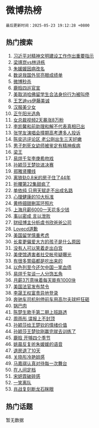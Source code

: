 # 微博热榜

`最后更新时间：2025-05-23 19:12:28 +0800`

## 热门搜索

1. [习近平对精神文明建设工作作出重要指示](https://m.weibo.cn/search?containerid=100103type%3D1%26t%3D10%26q%3D%23%E4%B9%A0%E8%BF%91%E5%B9%B3%E5%AF%B9%E7%B2%BE%E7%A5%9E%E6%96%87%E6%98%8E%E5%BB%BA%E8%AE%BE%E5%B7%A5%E4%BD%9C%E4%BD%9C%E5%87%BA%E9%87%8D%E8%A6%81%E6%8C%87%E7%A4%BA%23&stream_entry_id=51&isnewpage=1&extparam=seat%3D1%26stream_entry_id%3D51%26c_type%3D51%26filter_type%3Drealtimehot%26q%3D%2523%25E4%25B9%25A0%25E8%25BF%2591%25E5%25B9%25B3%25E5%25AF%25B9%25E7%25B2%25BE%25E7%25A5%259E%25E6%2596%2587%25E6%2598%258E%25E5%25BB%25BA%25E8%25AE%25BE%25E5%25B7%25A5%25E4%25BD%259C%25E4%25BD%259C%25E5%2587%25BA%25E9%2587%258D%25E8%25A6%2581%25E6%258C%2587%25E7%25A4%25BA%2523%26dgr%3D0%26cate%3D10103%26pos%3D0%26display_time%3D1747998747%26pre_seqid%3D17479987473060346812353)
1. [梁靖崑vs林诗栋](https://m.weibo.cn/search?containerid=100103type%3D1%26t%3D10%26q%3D%23%E6%A2%81%E9%9D%96%E5%B4%91vs%E6%9E%97%E8%AF%97%E6%A0%8B%23&stream_entry_id=31&isnewpage=1&extparam=seat%3D1%26stream_entry_id%3D31%26q%3D%2523%25E6%25A2%2581%25E9%259D%2596%25E5%25B4%2591vs%25E6%259E%2597%25E8%25AF%2597%25E6%25A0%258B%2523%26dgr%3D0%26pos%3D0%26c_type%3D31%26realpos%3D1%26filter_type%3Drealtimehot%26flag%3D1%26cate%3D5001%26band_rank%3D1%26lcate%3D5001%26display_time%3D1747998747%26pre_seqid%3D17479987473060346812353)
1. [朱媛媛因病改名](https://m.weibo.cn/search?containerid=100103type%3D1%26t%3D10%26q%3D%23%E6%9C%B1%E5%AA%9B%E5%AA%9B%E5%9B%A0%E7%97%85%E6%94%B9%E5%90%8D%23&stream_entry_id=31&isnewpage=1&extparam=seat%3D1%26stream_entry_id%3D31%26q%3D%2523%25E6%259C%25B1%25E5%25AA%259B%25E5%25AA%259B%25E5%259B%25A0%25E7%2597%2585%25E6%2594%25B9%25E5%2590%258D%2523%26dgr%3D0%26pos%3D1%26c_type%3D31%26realpos%3D2%26filter_type%3Drealtimehot%26flag%3D1%26cate%3D5001%26band_rank%3D2%26lcate%3D5001%26display_time%3D1747998747%26pre_seqid%3D17479987473060346812353)
1. [数说我国外贸亮眼成绩单](https://m.weibo.cn/search?containerid=100103type%3D1%26t%3D10%26q%3D%23%E6%95%B0%E8%AF%B4%E6%88%91%E5%9B%BD%E5%A4%96%E8%B4%B8%E4%BA%AE%E7%9C%BC%E6%88%90%E7%BB%A9%E5%8D%95%23&stream_entry_id=31&isnewpage=1&extparam=seat%3D1%26stream_entry_id%3D31%26q%3D%2523%25E6%2595%25B0%25E8%25AF%25B4%25E6%2588%2591%25E5%259B%25BD%25E5%25A4%2596%25E8%25B4%25B8%25E4%25BA%25AE%25E7%259C%25BC%25E6%2588%2590%25E7%25BB%25A9%25E5%258D%2595%2523%26dgr%3D0%26pos%3D2%26c_type%3D31%26realpos%3D3%26filter_type%3Drealtimehot%26flag%3D1%26cate%3D5001%26band_rank%3D3%26lcate%3D5001%26display_time%3D1747998747%26pre_seqid%3D17479987473060346812353)
1. [微博秒杀](https://m.weibo.cn/search?containerid=100103type%3D1%26t%3D10%26q%3D%23%E5%BE%AE%E5%8D%9A%E7%A7%92%E6%9D%80%23&stream_entry_id=31&isnewpage=1&extparam=seat%3D1%26stream_entry_id%3D31%26is_ad_pos%3D1%26q%3D%2523%25E5%25BE%25AE%25E5%258D%259A%25E7%25A7%2592%25E6%259D%2580%2523%26dgr%3D0%26pos%3D3%26c_type%3D31%26filter_type%3Drealtimehot%26cate%3D5001%26adid%3D287228%26band_rank%3D4%26lcate%3D5001%26display_time%3D1747998747%26pre_seqid%3D17479987473060346812353)
1. [鹿晗四巡官宣](https://m.weibo.cn/search?containerid=100103type%3D1%26t%3D10%26q%3D%23%E9%B9%BF%E6%99%97%E5%9B%9B%E5%B7%A1%E5%AE%98%E5%AE%A3%23&stream_entry_id=31&isnewpage=1&extparam=seat%3D1%26stream_entry_id%3D31%26q%3D%2523%25E9%25B9%25BF%25E6%2599%2597%25E5%259B%259B%25E5%25B7%25A1%25E5%25AE%2598%25E5%25AE%25A3%2523%26dgr%3D0%26pos%3D4%26c_type%3D31%26realpos%3D4%26filter_type%3Drealtimehot%26flag%3D1%26cate%3D5001%26band_rank%3D4%26lcate%3D5001%26display_time%3D1747998747%26pre_seqid%3D17479987473060346812353)
1. [美取消哈佛留学生合法身份行为被叫停](https://m.weibo.cn/search?containerid=100103type%3D1%26t%3D10%26q%3D%23%E7%BE%8E%E5%8F%96%E6%B6%88%E5%93%88%E4%BD%9B%E7%95%99%E5%AD%A6%E7%94%9F%E5%90%88%E6%B3%95%E8%BA%AB%E4%BB%BD%E8%A1%8C%E4%B8%BA%E8%A2%AB%E5%8F%AB%E5%81%9C%23&stream_entry_id=31&isnewpage=1&extparam=seat%3D1%26stream_entry_id%3D31%26q%3D%2523%25E7%25BE%258E%25E5%258F%2596%25E6%25B6%2588%25E5%2593%2588%25E4%25BD%259B%25E7%2595%2599%25E5%25AD%25A6%25E7%2594%259F%25E5%2590%2588%25E6%25B3%2595%25E8%25BA%25AB%25E4%25BB%25BD%25E8%25A1%258C%25E4%25B8%25BA%25E8%25A2%25AB%25E5%258F%25AB%25E5%2581%259C%2523%26dgr%3D0%26pos%3D5%26c_type%3D31%26realpos%3D5%26filter_type%3Drealtimehot%26flag%3D1%26cate%3D5001%26band_rank%3D5%26lcate%3D5001%26display_time%3D1747998747%26pre_seqid%3D17479987473060346812353)
1. [王艺迪vs伊藤美诚](https://m.weibo.cn/search?containerid=100103type%3D1%26t%3D10%26q%3D%E7%8E%8B%E8%89%BA%E8%BF%AAvs%E4%BC%8A%E8%97%A4%E7%BE%8E%E8%AF%9A&stream_entry_id=31&isnewpage=1&extparam=seat%3D1%26stream_entry_id%3D31%26q%3D%25E7%258E%258B%25E8%2589%25BA%25E8%25BF%25AAvs%25E4%25BC%258A%25E8%2597%25A4%25E7%25BE%258E%25E8%25AF%259A%26dgr%3D0%26pos%3D6%26c_type%3D31%26realpos%3D6%26filter_type%3Drealtimehot%26flag%3D1%26cate%3D5001%26band_rank%3D6%26lcate%3D5001%26display_time%3D1747998747%26pre_seqid%3D17479987473060346812353)
1. [汉服美少女](https://m.weibo.cn/search?containerid=100103type%3D1%26t%3D10%26q%3D%23%E6%B1%89%E6%9C%8D%E7%BE%8E%E5%B0%91%E5%A5%B3%23&stream_entry_id=31&isnewpage=1&extparam=seat%3D1%26stream_entry_id%3D31%26is_ad_pos%3D1%26q%3D%2523%25E6%25B1%2589%25E6%259C%258D%25E7%25BE%258E%25E5%25B0%2591%25E5%25A5%25B3%2523%26dgr%3D0%26pos%3D7%26c_type%3D31%26filter_type%3Drealtimehot%26cate%3D5001%26adid%3D287250%26band_rank%3D7%26lcate%3D5001%26display_time%3D1747998747%26pre_seqid%3D17479987473060346812353)
1. [正午阳光选角](https://m.weibo.cn/search?containerid=100103type%3D1%26t%3D10%26q%3D%E6%AD%A3%E5%8D%88%E9%98%B3%E5%85%89%E9%80%89%E8%A7%92&stream_entry_id=31&isnewpage=1&extparam=seat%3D1%26stream_entry_id%3D31%26q%3D%25E6%25AD%25A3%25E5%258D%2588%25E9%2598%25B3%25E5%2585%2589%25E9%2580%2589%25E8%25A7%2592%26dgr%3D0%26pos%3D8%26c_type%3D31%26realpos%3D7%26filter_type%3Drealtimehot%26flag%3D2%26cate%3D5001%26band_rank%3D7%26lcate%3D5001%26display_time%3D1747998747%26pre_seqid%3D17479987473060346812353)
1. [女总裁视频2天暴涨8万粉](https://m.weibo.cn/search?containerid=100103type%3D1%26t%3D10%26q%3D%23%E5%A5%B3%E6%80%BB%E8%A3%81%E8%A7%86%E9%A2%912%E5%A4%A9%E6%9A%B4%E6%B6%A88%E4%B8%87%E7%B2%89%23&stream_entry_id=31&isnewpage=1&extparam=seat%3D1%26stream_entry_id%3D31%26q%3D%2523%25E5%25A5%25B3%25E6%2580%25BB%25E8%25A3%2581%25E8%25A7%2586%25E9%25A2%25912%25E5%25A4%25A9%25E6%259A%25B4%25E6%25B6%25A88%25E4%25B8%2587%25E7%25B2%2589%2523%26dgr%3D0%26pos%3D9%26c_type%3D31%26realpos%3D8%26filter_type%3Drealtimehot%26flag%3D1%26cate%3D5001%26band_rank%3D8%26lcate%3D5001%26display_time%3D1747998747%26pre_seqid%3D17479987473060346812353)
1. [李凯馨和前助理和解不代表真相已出](https://m.weibo.cn/search?containerid=100103type%3D1%26t%3D10%26q%3D%23%E6%9D%8E%E5%87%AF%E9%A6%A8%E5%92%8C%E5%89%8D%E5%8A%A9%E7%90%86%E5%92%8C%E8%A7%A3%E4%B8%8D%E4%BB%A3%E8%A1%A8%E7%9C%9F%E7%9B%B8%E5%B7%B2%E5%87%BA%23&stream_entry_id=31&isnewpage=1&extparam=seat%3D1%26stream_entry_id%3D31%26q%3D%2523%25E6%259D%258E%25E5%2587%25AF%25E9%25A6%25A8%25E5%2592%258C%25E5%2589%258D%25E5%258A%25A9%25E7%2590%2586%25E5%2592%258C%25E8%25A7%25A3%25E4%25B8%258D%25E4%25BB%25A3%25E8%25A1%25A8%25E7%259C%259F%25E7%259B%25B8%25E5%25B7%25B2%25E5%2587%25BA%2523%26dgr%3D0%26pos%3D10%26c_type%3D31%26realpos%3D9%26filter_type%3Drealtimehot%26flag%3D1%26cate%3D5001%26band_rank%3D9%26lcate%3D5001%26display_time%3D1747998747%26pre_seqid%3D17479987473060346812353)
1. [张学友演唱会撞期高考遭多人投诉](https://m.weibo.cn/search?containerid=100103type%3D1%26t%3D10%26q%3D%23%E5%BC%A0%E5%AD%A6%E5%8F%8B%E6%BC%94%E5%94%B1%E4%BC%9A%E6%92%9E%E6%9C%9F%E9%AB%98%E8%80%83%E9%81%AD%E5%A4%9A%E4%BA%BA%E6%8A%95%E8%AF%89%23&stream_entry_id=31&isnewpage=1&extparam=seat%3D1%26stream_entry_id%3D31%26q%3D%2523%25E5%25BC%25A0%25E5%25AD%25A6%25E5%258F%258B%25E6%25BC%2594%25E5%2594%25B1%25E4%25BC%259A%25E6%2592%259E%25E6%259C%259F%25E9%25AB%2598%25E8%2580%2583%25E9%2581%25AD%25E5%25A4%259A%25E4%25BA%25BA%25E6%258A%2595%25E8%25AF%2589%2523%26dgr%3D0%26pos%3D11%26c_type%3D31%26realpos%3D10%26filter_type%3Drealtimehot%26flag%3D0%26cate%3D5001%26band_rank%3D10%26lcate%3D5001%26display_time%3D1747998747%26pre_seqid%3D17479987473060346812353)
1. [陈奕迅评论区 老公刚出生三天好嫩](https://m.weibo.cn/search?containerid=100103type%3D1%26t%3D10%26q%3D%E9%99%88%E5%A5%95%E8%BF%85%E8%AF%84%E8%AE%BA%E5%8C%BA+%E8%80%81%E5%85%AC%E5%88%9A%E5%87%BA%E7%94%9F%E4%B8%89%E5%A4%A9%E5%A5%BD%E5%AB%A9&stream_entry_id=31&isnewpage=1&extparam=seat%3D1%26stream_entry_id%3D31%26q%3D%25E9%2599%2588%25E5%25A5%2595%25E8%25BF%2585%25E8%25AF%2584%25E8%25AE%25BA%25E5%258C%25BA%2520%25E8%2580%2581%25E5%2585%25AC%25E5%2588%259A%25E5%2587%25BA%25E7%2594%259F%25E4%25B8%2589%25E5%25A4%25A9%25E5%25A5%25BD%25E5%25AB%25A9%26dgr%3D0%26pos%3D12%26c_type%3D31%26realpos%3D11%26filter_type%3Drealtimehot%26flag%3D1%26cate%3D5001%26band_rank%3D11%26lcate%3D5001%26display_time%3D1747998747%26pre_seqid%3D17479987473060346812353)
1. [男子刺死女幼师被鉴定有精神疾病](https://m.weibo.cn/search?containerid=100103type%3D1%26t%3D10%26q%3D%23%E7%94%B7%E5%AD%90%E5%88%BA%E6%AD%BB%E5%A5%B3%E5%B9%BC%E5%B8%88%E8%A2%AB%E9%89%B4%E5%AE%9A%E6%9C%89%E7%B2%BE%E7%A5%9E%E7%96%BE%E7%97%85%23&stream_entry_id=31&isnewpage=1&extparam=seat%3D1%26stream_entry_id%3D31%26q%3D%2523%25E7%2594%25B7%25E5%25AD%2590%25E5%2588%25BA%25E6%25AD%25BB%25E5%25A5%25B3%25E5%25B9%25BC%25E5%25B8%2588%25E8%25A2%25AB%25E9%2589%25B4%25E5%25AE%259A%25E6%259C%2589%25E7%25B2%25BE%25E7%25A5%259E%25E7%2596%25BE%25E7%2597%2585%2523%26dgr%3D0%26pos%3D13%26c_type%3D31%26realpos%3D12%26filter_type%3Drealtimehot%26flag%3D0%26cate%3D5001%26band_rank%3D12%26lcate%3D5001%26display_time%3D1747998747%26pre_seqid%3D17479987473060346812353)
1. [梁王](https://m.weibo.cn/search?containerid=100103type%3D1%26t%3D10%26q%3D%E6%A2%81%E7%8E%8B&stream_entry_id=31&isnewpage=1&extparam=seat%3D1%26stream_entry_id%3D31%26q%3D%25E6%25A2%2581%25E7%258E%258B%26dgr%3D0%26pos%3D14%26c_type%3D31%26realpos%3D13%26filter_type%3Drealtimehot%26flag%3D1%26cate%3D5001%26band_rank%3D13%26lcate%3D5001%26display_time%3D1747998747%26pre_seqid%3D17479987473060346812353)
1. [易烊千玺李庚希吻戏](https://m.weibo.cn/search?containerid=100103type%3D1%26t%3D10%26q%3D%23%E6%98%93%E7%83%8A%E5%8D%83%E7%8E%BA%E6%9D%8E%E5%BA%9A%E5%B8%8C%E5%90%BB%E6%88%8F%23&stream_entry_id=31&isnewpage=1&extparam=seat%3D1%26stream_entry_id%3D31%26q%3D%2523%25E6%2598%2593%25E7%2583%258A%25E5%258D%2583%25E7%258E%25BA%25E6%259D%258E%25E5%25BA%259A%25E5%25B8%258C%25E5%2590%25BB%25E6%2588%258F%2523%26dgr%3D0%26pos%3D15%26c_type%3D31%26realpos%3D14%26filter_type%3Drealtimehot%26flag%3D0%26cate%3D5001%26band_rank%3D14%26lcate%3D5001%26display_time%3D1747998747%26pre_seqid%3D17479987473060346812353)
1. [孙颖莎王楚钦进决赛](https://m.weibo.cn/search?containerid=100103type%3D1%26t%3D10%26q%3D%23%E5%AD%99%E9%A2%96%E8%8E%8E%E7%8E%8B%E6%A5%9A%E9%92%A6%E8%BF%9B%E5%86%B3%E8%B5%9B%23&stream_entry_id=31&isnewpage=1&extparam=seat%3D1%26stream_entry_id%3D31%26q%3D%2523%25E5%25AD%2599%25E9%25A2%2596%25E8%258E%258E%25E7%258E%258B%25E6%25A5%259A%25E9%2592%25A6%25E8%25BF%259B%25E5%2586%25B3%25E8%25B5%259B%2523%26dgr%3D0%26pos%3D16%26c_type%3D31%26realpos%3D15%26filter_type%3Drealtimehot%26flag%3D0%26cate%3D5001%26band_rank%3D15%26lcate%3D5001%26display_time%3D1747998747%26pre_seqid%3D17479987473060346812353)
1. [郑雅贤腰线](https://m.weibo.cn/search?containerid=100103type%3D1%26t%3D10%26q%3D%23%E9%83%91%E9%9B%85%E8%B4%A4%E8%85%B0%E7%BA%BF%23&stream_entry_id=31&isnewpage=1&extparam=seat%3D1%26stream_entry_id%3D31%26q%3D%2523%25E9%2583%2591%25E9%259B%2585%25E8%25B4%25A4%25E8%2585%25B0%25E7%25BA%25BF%2523%26dgr%3D0%26pos%3D17%26c_type%3D31%26realpos%3D16%26filter_type%3Drealtimehot%26flag%3D1%26cate%3D5001%26band_rank%3D16%26lcate%3D5001%26display_time%3D1747998747%26pre_seqid%3D17479987473060346812353)
1. [离铁轨0.8米的房子住了44年](https://m.weibo.cn/search?containerid=100103type%3D1%26t%3D10%26q%3D%23%E7%A6%BB%E9%93%81%E8%BD%A80.8%E7%B1%B3%E7%9A%84%E6%88%BF%E5%AD%90%E4%BD%8F%E4%BA%8644%E5%B9%B4%23&stream_entry_id=31&isnewpage=1&extparam=seat%3D1%26stream_entry_id%3D31%26q%3D%2523%25E7%25A6%25BB%25E9%2593%2581%25E8%25BD%25A80.8%25E7%25B1%25B3%25E7%259A%2584%25E6%2588%25BF%25E5%25AD%2590%25E4%25BD%258F%25E4%25BA%258644%25E5%25B9%25B4%2523%26dgr%3D0%26pos%3D18%26c_type%3D31%26realpos%3D17%26filter_type%3Drealtimehot%26flag%3D0%26cate%3D5001%26band_rank%3D17%26lcate%3D5001%26display_time%3D1747998747%26pre_seqid%3D17479987473060346812353)
1. [折腰第22集甜疯了](https://m.weibo.cn/search?containerid=100103type%3D1%26t%3D10%26q%3D%E6%8A%98%E8%85%B0%E7%AC%AC22%E9%9B%86%E7%94%9C%E7%96%AF%E4%BA%86&stream_entry_id=31&isnewpage=1&extparam=seat%3D1%26stream_entry_id%3D31%26q%3D%25E6%258A%2598%25E8%2585%25B0%25E7%25AC%25AC22%25E9%259B%2586%25E7%2594%259C%25E7%2596%25AF%25E4%25BA%2586%26dgr%3D0%26pos%3D19%26c_type%3D31%26realpos%3D18%26filter_type%3Drealtimehot%26flag%3D1%26cate%3D5001%26band_rank%3D18%26lcate%3D5001%26display_time%3D1747998747%26pre_seqid%3D17479987473060346812353)
1. [单依纯 只用天赋走不出成名路](https://m.weibo.cn/search?containerid=100103type%3D1%26t%3D10%26q%3D%E5%8D%95%E4%BE%9D%E7%BA%AF+%E5%8F%AA%E7%94%A8%E5%A4%A9%E8%B5%8B%E8%B5%B0%E4%B8%8D%E5%87%BA%E6%88%90%E5%90%8D%E8%B7%AF&stream_entry_id=31&isnewpage=1&extparam=seat%3D1%26stream_entry_id%3D31%26q%3D%25E5%258D%2595%25E4%25BE%259D%25E7%25BA%25AF%2520%25E5%258F%25AA%25E7%2594%25A8%25E5%25A4%25A9%25E8%25B5%258B%25E8%25B5%25B0%25E4%25B8%258D%25E5%2587%25BA%25E6%2588%2590%25E5%2590%258D%25E8%25B7%25AF%26dgr%3D0%26pos%3D20%26c_type%3D31%26realpos%3D19%26filter_type%3Drealtimehot%26flag%3D0%26cate%3D5001%26band_rank%3D19%26lcate%3D5001%26display_time%3D1747998747%26pre_seqid%3D17479987473060346812353)
1. [心理健康的10大标准](https://m.weibo.cn/search?containerid=100103type%3D1%26t%3D10%26q%3D%E5%BF%83%E7%90%86%E5%81%A5%E5%BA%B7%E7%9A%8410%E5%A4%A7%E6%A0%87%E5%87%86&stream_entry_id=31&isnewpage=1&extparam=seat%3D1%26stream_entry_id%3D31%26q%3D%25E5%25BF%2583%25E7%2590%2586%25E5%2581%25A5%25E5%25BA%25B7%25E7%259A%258410%25E5%25A4%25A7%25E6%25A0%2587%25E5%2587%2586%26dgr%3D0%26filter_type%3Drealtimehot%26realpos%3D20%26c_type%3D31%26is_ai_ask%3D1%26cate%3D5001%26flag%3D0%26pos%3D21%26band_rank%3D20%26lcate%3D5001%26display_time%3D1747998747%26pre_seqid%3D17479987473060346812353)
1. [黄杨钿甜删耳环照片](https://m.weibo.cn/search?containerid=100103type%3D1%26t%3D10%26q%3D%23%E9%BB%84%E6%9D%A8%E9%92%BF%E7%94%9C%E5%88%A0%E8%80%B3%E7%8E%AF%E7%85%A7%E7%89%87%23&stream_entry_id=31&isnewpage=1&extparam=seat%3D1%26stream_entry_id%3D31%26q%3D%2523%25E9%25BB%2584%25E6%259D%25A8%25E9%2592%25BF%25E7%2594%259C%25E5%2588%25A0%25E8%2580%25B3%25E7%258E%25AF%25E7%2585%25A7%25E7%2589%2587%2523%26dgr%3D0%26pos%3D22%26c_type%3D31%26realpos%3D21%26filter_type%3Drealtimehot%26flag%3D2%26cate%3D5001%26band_rank%3D21%26lcate%3D5001%26display_time%3D1747998747%26pre_seqid%3D17479987473060346812353)
1. [上海月薪6000一天花多少钱](https://m.weibo.cn/search?containerid=100103type%3D1%26t%3D10%26q%3D%E4%B8%8A%E6%B5%B7%E6%9C%88%E8%96%AA6000%E4%B8%80%E5%A4%A9%E8%8A%B1%E5%A4%9A%E5%B0%91%E9%92%B1&stream_entry_id=31&isnewpage=1&extparam=seat%3D1%26stream_entry_id%3D31%26q%3D%25E4%25B8%258A%25E6%25B5%25B7%25E6%259C%2588%25E8%2596%25AA6000%25E4%25B8%2580%25E5%25A4%25A9%25E8%258A%25B1%25E5%25A4%259A%25E5%25B0%2591%25E9%2592%25B1%26dgr%3D0%26pos%3D23%26c_type%3D31%26realpos%3D22%26filter_type%3Drealtimehot%26flag%3D0%26cate%3D5001%26band_rank%3D22%26lcate%3D5001%26display_time%3D1747998747%26pre_seqid%3D17479987473060346812353)
1. [事以密成 言以泄败](https://m.weibo.cn/search?containerid=100103type%3D1%26t%3D10%26q%3D%E4%BA%8B%E4%BB%A5%E5%AF%86%E6%88%90+%E8%A8%80%E4%BB%A5%E6%B3%84%E8%B4%A5&stream_entry_id=31&isnewpage=1&extparam=seat%3D1%26stream_entry_id%3D31%26q%3D%25E4%25BA%258B%25E4%25BB%25A5%25E5%25AF%2586%25E6%2588%2590%2520%25E8%25A8%2580%25E4%25BB%25A5%25E6%25B3%2584%25E8%25B4%25A5%26dgr%3D0%26pos%3D24%26c_type%3D31%26realpos%3D23%26filter_type%3Drealtimehot%26flag%3D0%26cate%3D5001%26band_rank%3D23%26lcate%3D5001%26display_time%3D1747998747%26pre_seqid%3D17479987473060346812353)
1. [财经博主分析虞书欣爸爸公司](https://m.weibo.cn/search?containerid=100103type%3D1%26t%3D10%26q%3D%23%E8%B4%A2%E7%BB%8F%E5%8D%9A%E4%B8%BB%E5%88%86%E6%9E%90%E8%99%9E%E4%B9%A6%E6%AC%A3%E7%88%B8%E7%88%B8%E5%85%AC%E5%8F%B8%23&stream_entry_id=31&isnewpage=1&extparam=seat%3D1%26stream_entry_id%3D31%26q%3D%2523%25E8%25B4%25A2%25E7%25BB%258F%25E5%258D%259A%25E4%25B8%25BB%25E5%2588%2586%25E6%259E%2590%25E8%2599%259E%25E4%25B9%25A6%25E6%25AC%25A3%25E7%2588%25B8%25E7%2588%25B8%25E5%2585%25AC%25E5%258F%25B8%2523%26dgr%3D0%26pos%3D25%26c_type%3D31%26realpos%3D24%26filter_type%3Drealtimehot%26flag%3D1%26cate%3D5001%26band_rank%3D24%26lcate%3D5001%26display_time%3D1747998747%26pre_seqid%3D17479987473060346812353)
1. [Lovecd道歉](https://m.weibo.cn/search?containerid=100103type%3D1%26t%3D10%26q%3D%23Lovecd%E9%81%93%E6%AD%89%23&stream_entry_id=31&isnewpage=1&extparam=seat%3D1%26stream_entry_id%3D31%26q%3D%2523Lovecd%25E9%2581%2593%25E6%25AD%2589%2523%26dgr%3D0%26pos%3D26%26c_type%3D31%26realpos%3D25%26filter_type%3Drealtimehot%26flag%3D0%26cate%3D5001%26band_rank%3D25%26lcate%3D5001%26display_time%3D1747998747%26pre_seqid%3D17479987473060346812353)
1. [美国留学慎重考虑](https://m.weibo.cn/search?containerid=100103type%3D1%26t%3D10%26q%3D%E7%BE%8E%E5%9B%BD%E7%95%99%E5%AD%A6%E6%85%8E%E9%87%8D%E8%80%83%E8%99%91&stream_entry_id=31&isnewpage=1&extparam=seat%3D1%26stream_entry_id%3D31%26q%3D%25E7%25BE%258E%25E5%259B%25BD%25E7%2595%2599%25E5%25AD%25A6%25E6%2585%258E%25E9%2587%258D%25E8%2580%2583%25E8%2599%2591%26dgr%3D0%26pos%3D27%26c_type%3D31%26realpos%3D26%26filter_type%3Drealtimehot%26flag%3D1%26cate%3D5001%26band_rank%3D26%26lcate%3D5001%26display_time%3D1747998747%26pre_seqid%3D17479987473060346812353)
1. [长辈更偏爱大方的孩子是什么原因](https://m.weibo.cn/search?containerid=100103type%3D1%26t%3D10%26q%3D%E9%95%BF%E8%BE%88%E6%9B%B4%E5%81%8F%E7%88%B1%E5%A4%A7%E6%96%B9%E7%9A%84%E5%AD%A9%E5%AD%90%E6%98%AF%E4%BB%80%E4%B9%88%E5%8E%9F%E5%9B%A0&stream_entry_id=31&isnewpage=1&extparam=seat%3D1%26stream_entry_id%3D31%26q%3D%25E9%2595%25BF%25E8%25BE%2588%25E6%259B%25B4%25E5%2581%258F%25E7%2588%25B1%25E5%25A4%25A7%25E6%2596%25B9%25E7%259A%2584%25E5%25AD%25A9%25E5%25AD%2590%25E6%2598%25AF%25E4%25BB%2580%25E4%25B9%2588%25E5%258E%259F%25E5%259B%25A0%26dgr%3D0%26filter_type%3Drealtimehot%26realpos%3D27%26c_type%3D31%26is_ai_ask%3D1%26cate%3D5001%26flag%3D1%26pos%3D28%26band_rank%3D27%26lcate%3D5001%26display_time%3D1747998747%26pre_seqid%3D17479987473060346812353)
1. [没有人可以笑着走出白宫](https://m.weibo.cn/search?containerid=100103type%3D1%26t%3D10%26q%3D%E6%B2%A1%E6%9C%89%E4%BA%BA%E5%8F%AF%E4%BB%A5%E7%AC%91%E7%9D%80%E8%B5%B0%E5%87%BA%E7%99%BD%E5%AE%AB&stream_entry_id=31&isnewpage=1&extparam=seat%3D1%26stream_entry_id%3D31%26q%3D%25E6%25B2%25A1%25E6%259C%2589%25E4%25BA%25BA%25E5%258F%25AF%25E4%25BB%25A5%25E7%25AC%2591%25E7%259D%2580%25E8%25B5%25B0%25E5%2587%25BA%25E7%2599%25BD%25E5%25AE%25AB%26dgr%3D0%26pos%3D29%26c_type%3D31%26realpos%3D28%26filter_type%3Drealtimehot%26flag%3D1%26cate%3D5001%26band_rank%3D28%26lcate%3D5001%26display_time%3D1747998747%26pre_seqid%3D17479987473060346812353)
1. [美使馆遇害者社交帐号疑曝光](https://m.weibo.cn/search?containerid=100103type%3D1%26t%3D10%26q%3D%E7%BE%8E%E4%BD%BF%E9%A6%86%E9%81%87%E5%AE%B3%E8%80%85%E7%A4%BE%E4%BA%A4%E5%B8%90%E5%8F%B7%E7%96%91%E6%9B%9D%E5%85%89&stream_entry_id=31&isnewpage=1&extparam=seat%3D1%26stream_entry_id%3D31%26q%3D%25E7%25BE%258E%25E4%25BD%25BF%25E9%25A6%2586%25E9%2581%2587%25E5%25AE%25B3%25E8%2580%2585%25E7%25A4%25BE%25E4%25BA%25A4%25E5%25B8%2590%25E5%258F%25B7%25E7%2596%2591%25E6%259B%259D%25E5%2585%2589%26dgr%3D0%26pos%3D30%26c_type%3D31%26realpos%3D29%26filter_type%3Drealtimehot%26flag%3D1%26cate%3D5001%26band_rank%3D29%26lcate%3D5001%26display_time%3D1747998747%26pre_seqid%3D17479987473060346812353)
1. [有很多胃癌都是吃出来的](https://m.weibo.cn/search?containerid=100103type%3D1%26t%3D10%26q%3D%23%E6%9C%89%E5%BE%88%E5%A4%9A%E8%83%83%E7%99%8C%E9%83%BD%E6%98%AF%E5%90%83%E5%87%BA%E6%9D%A5%E7%9A%84%23&stream_entry_id=31&isnewpage=1&extparam=seat%3D1%26stream_entry_id%3D31%26q%3D%2523%25E6%259C%2589%25E5%25BE%2588%25E5%25A4%259A%25E8%2583%2583%25E7%2599%258C%25E9%2583%25BD%25E6%2598%25AF%25E5%2590%2583%25E5%2587%25BA%25E6%259D%25A5%25E7%259A%2584%2523%26dgr%3D0%26pos%3D31%26c_type%3D31%26realpos%3D30%26filter_type%3Drealtimehot%26flag%3D1%26cate%3D5001%26band_rank%3D30%26lcate%3D5001%26display_time%3D1747998747%26pre_seqid%3D17479987473060346812353)
1. [以色列至今还欠中国一笔血债](https://m.weibo.cn/search?containerid=100103type%3D1%26t%3D10%26q%3D%E4%BB%A5%E8%89%B2%E5%88%97%E8%87%B3%E4%BB%8A%E8%BF%98%E6%AC%A0%E4%B8%AD%E5%9B%BD%E4%B8%80%E7%AC%94%E8%A1%80%E5%80%BA&stream_entry_id=31&isnewpage=1&extparam=seat%3D1%26stream_entry_id%3D31%26q%3D%25E4%25BB%25A5%25E8%2589%25B2%25E5%2588%2597%25E8%2587%25B3%25E4%25BB%258A%25E8%25BF%2598%25E6%25AC%25A0%25E4%25B8%25AD%25E5%259B%25BD%25E4%25B8%2580%25E7%25AC%2594%25E8%25A1%2580%25E5%2580%25BA%26dgr%3D0%26pos%3D32%26c_type%3D31%26realpos%3D31%26filter_type%3Drealtimehot%26flag%3D1%26cate%3D5001%26band_rank%3D31%26lcate%3D5001%26display_time%3D1747998747%26pre_seqid%3D17479987473060346812353)
1. [易烊千玺谈一人分饰五角](https://m.weibo.cn/search?containerid=100103type%3D1%26t%3D10%26q%3D%23%E6%98%93%E7%83%8A%E5%8D%83%E7%8E%BA%E8%B0%88%E4%B8%80%E4%BA%BA%E5%88%86%E9%A5%B0%E4%BA%94%E8%A7%92%23&stream_entry_id=31&isnewpage=1&extparam=seat%3D1%26stream_entry_id%3D31%26q%3D%2523%25E6%2598%2593%25E7%2583%258A%25E5%258D%2583%25E7%258E%25BA%25E8%25B0%2588%25E4%25B8%2580%25E4%25BA%25BA%25E5%2588%2586%25E9%25A5%25B0%25E4%25BA%2594%25E8%25A7%2592%2523%26dgr%3D0%26pos%3D33%26c_type%3D31%26realpos%3D32%26filter_type%3Drealtimehot%26flag%3D1%26cate%3D5001%26band_rank%3D32%26lcate%3D5001%26display_time%3D1747998747%26pre_seqid%3D17479987473060346812353)
1. [月薪3万意味着每天能有1000块](https://m.weibo.cn/search?containerid=100103type%3D1%26t%3D10%26q%3D%E6%9C%88%E8%96%AA3%E4%B8%87%E6%84%8F%E5%91%B3%E7%9D%80%E6%AF%8F%E5%A4%A9%E8%83%BD%E6%9C%891000%E5%9D%97&stream_entry_id=31&isnewpage=1&extparam=seat%3D1%26stream_entry_id%3D31%26q%3D%25E6%259C%2588%25E8%2596%25AA3%25E4%25B8%2587%25E6%2584%258F%25E5%2591%25B3%25E7%259D%2580%25E6%25AF%258F%25E5%25A4%25A9%25E8%2583%25BD%25E6%259C%25891000%25E5%259D%2597%26dgr%3D0%26pos%3D34%26c_type%3D31%26realpos%3D33%26filter_type%3Drealtimehot%26flag%3D1%26cate%3D5001%26band_rank%3D33%26lcate%3D5001%26display_time%3D1747998747%26pre_seqid%3D17479987473060346812353)
1. [美国法官发布禁令](https://m.weibo.cn/search?containerid=100103type%3D1%26t%3D10%26q%3D%23%E7%BE%8E%E5%9B%BD%E6%B3%95%E5%AE%98%E5%8F%91%E5%B8%83%E7%A6%81%E4%BB%A4%23&stream_entry_id=31&isnewpage=1&extparam=seat%3D1%26stream_entry_id%3D31%26q%3D%2523%25E7%25BE%258E%25E5%259B%25BD%25E6%25B3%2595%25E5%25AE%2598%25E5%258F%2591%25E5%25B8%2583%25E7%25A6%2581%25E4%25BB%25A4%2523%26dgr%3D0%26pos%3D35%26c_type%3D31%26realpos%3D34%26filter_type%3Drealtimehot%26flag%3D1%26cate%3D5001%26band_rank%3D34%26lcate%3D5001%26display_time%3D1747998747%26pre_seqid%3D17479987473060346812353)
1. [李晟王权富贵异地登录](https://m.weibo.cn/search?containerid=100103type%3D1%26t%3D10%26q%3D%E6%9D%8E%E6%99%9F%E7%8E%8B%E6%9D%83%E5%AF%8C%E8%B4%B5%E5%BC%82%E5%9C%B0%E7%99%BB%E5%BD%95&stream_entry_id=31&isnewpage=1&extparam=seat%3D1%26stream_entry_id%3D31%26q%3D%25E6%259D%258E%25E6%2599%259F%25E7%258E%258B%25E6%259D%2583%25E5%25AF%258C%25E8%25B4%25B5%25E5%25BC%2582%25E5%259C%25B0%25E7%2599%25BB%25E5%25BD%2595%26dgr%3D0%26pos%3D36%26c_type%3D31%26realpos%3D35%26filter_type%3Drealtimehot%26flag%3D1%26cate%3D5001%26band_rank%3D35%26lcate%3D5001%26display_time%3D1747998747%26pre_seqid%3D17479987473060346812353)
1. [奔驰车司机别停前车用高尔夫球杆狂砸](https://m.weibo.cn/search?containerid=100103type%3D1%26t%3D10%26q%3D%23%E5%A5%94%E9%A9%B0%E8%BD%A6%E5%8F%B8%E6%9C%BA%E5%88%AB%E5%81%9C%E5%89%8D%E8%BD%A6%E7%94%A8%E9%AB%98%E5%B0%94%E5%A4%AB%E7%90%83%E6%9D%86%E7%8B%82%E7%A0%B8%23&stream_entry_id=31&isnewpage=1&extparam=seat%3D1%26stream_entry_id%3D31%26q%3D%2523%25E5%25A5%2594%25E9%25A9%25B0%25E8%25BD%25A6%25E5%258F%25B8%25E6%259C%25BA%25E5%2588%25AB%25E5%2581%259C%25E5%2589%258D%25E8%25BD%25A6%25E7%2594%25A8%25E9%25AB%2598%25E5%25B0%2594%25E5%25A4%25AB%25E7%2590%2583%25E6%259D%2586%25E7%258B%2582%25E7%25A0%25B8%2523%26dgr%3D0%26pos%3D37%26c_type%3D31%26realpos%3D36%26filter_type%3Drealtimehot%26flag%3D1%26cate%3D5001%26band_rank%3D36%26lcate%3D5001%26display_time%3D1747998747%26pre_seqid%3D17479987473060346812353)
1. [锅巴肉](https://m.weibo.cn/search?containerid=100103type%3D1%26t%3D10%26q%3D%E9%94%85%E5%B7%B4%E8%82%89&stream_entry_id=31&isnewpage=1&extparam=seat%3D1%26stream_entry_id%3D31%26q%3D%25E9%2594%2585%25E5%25B7%25B4%25E8%2582%2589%26dgr%3D0%26pos%3D38%26c_type%3D31%26realpos%3D37%26filter_type%3Drealtimehot%26flag%3D1%26cate%3D5001%26band_rank%3D37%26lcate%3D5001%26display_time%3D1747998747%26pre_seqid%3D17479987473060346812353)
1. [陈楚生歌手第二期上班路透](https://m.weibo.cn/search?containerid=100103type%3D1%26t%3D10%26q%3D%23%E9%99%88%E6%A5%9A%E7%94%9F%E6%AD%8C%E6%89%8B%E7%AC%AC%E4%BA%8C%E6%9C%9F%E4%B8%8A%E7%8F%AD%E8%B7%AF%E9%80%8F%23&stream_entry_id=31&isnewpage=1&extparam=seat%3D1%26stream_entry_id%3D31%26q%3D%2523%25E9%2599%2588%25E6%25A5%259A%25E7%2594%259F%25E6%25AD%258C%25E6%2589%258B%25E7%25AC%25AC%25E4%25BA%258C%25E6%259C%259F%25E4%25B8%258A%25E7%258F%25AD%25E8%25B7%25AF%25E9%2580%258F%2523%26dgr%3D0%26pos%3D39%26c_type%3D31%26realpos%3D38%26filter_type%3Drealtimehot%26flag%3D1%26cate%3D5001%26band_rank%3D38%26lcate%3D5001%26display_time%3D1747998747%26pre_seqid%3D17479987473060346812353)
1. [周雨彤 谍报上不封顶](https://m.weibo.cn/search?containerid=100103type%3D1%26t%3D10%26q%3D%E5%91%A8%E9%9B%A8%E5%BD%A4+%E8%B0%8D%E6%8A%A5%E4%B8%8A%E4%B8%8D%E5%B0%81%E9%A1%B6&stream_entry_id=31&isnewpage=1&extparam=seat%3D1%26stream_entry_id%3D31%26q%3D%25E5%2591%25A8%25E9%259B%25A8%25E5%25BD%25A4%2520%25E8%25B0%258D%25E6%258A%25A5%25E4%25B8%258A%25E4%25B8%258D%25E5%25B0%2581%25E9%25A1%25B6%26dgr%3D0%26pos%3D40%26c_type%3D31%26realpos%3D39%26filter_type%3Drealtimehot%26flag%3D1%26cate%3D5001%26band_rank%3D39%26lcate%3D5001%26display_time%3D1747998747%26pre_seqid%3D17479987473060346812353)
1. [孙颖莎给王楚钦的情绪价值](https://m.weibo.cn/search?containerid=100103type%3D1%26t%3D10%26q%3D%23%E5%AD%99%E9%A2%96%E8%8E%8E%E7%BB%99%E7%8E%8B%E6%A5%9A%E9%92%A6%E7%9A%84%E6%83%85%E7%BB%AA%E4%BB%B7%E5%80%BC%23&stream_entry_id=31&isnewpage=1&extparam=seat%3D1%26stream_entry_id%3D31%26q%3D%2523%25E5%25AD%2599%25E9%25A2%2596%25E8%258E%258E%25E7%25BB%2599%25E7%258E%258B%25E6%25A5%259A%25E9%2592%25A6%25E7%259A%2584%25E6%2583%2585%25E7%25BB%25AA%25E4%25BB%25B7%25E5%2580%25BC%2523%26dgr%3D0%26pos%3D41%26c_type%3D31%26realpos%3D40%26filter_type%3Drealtimehot%26flag%3D1%26cate%3D5001%26band_rank%3D40%26lcate%3D5001%26display_time%3D1747998747%26pre_seqid%3D17479987473060346812353)
1. [孙颖莎王楚钦刚赢完就去训练了](https://m.weibo.cn/search?containerid=100103type%3D1%26t%3D10%26q%3D%23%E5%AD%99%E9%A2%96%E8%8E%8E%E7%8E%8B%E6%A5%9A%E9%92%A6%E5%88%9A%E8%B5%A2%E5%AE%8C%E5%B0%B1%E5%8E%BB%E8%AE%AD%E7%BB%83%E4%BA%86%23&stream_entry_id=31&isnewpage=1&extparam=seat%3D1%26stream_entry_id%3D31%26q%3D%2523%25E5%25AD%2599%25E9%25A2%2596%25E8%258E%258E%25E7%258E%258B%25E6%25A5%259A%25E9%2592%25A6%25E5%2588%259A%25E8%25B5%25A2%25E5%25AE%258C%25E5%25B0%25B1%25E5%258E%25BB%25E8%25AE%25AD%25E7%25BB%2583%25E4%25BA%2586%2523%26dgr%3D0%26pos%3D42%26c_type%3D31%26realpos%3D41%26filter_type%3Drealtimehot%26flag%3D1%26cate%3D5001%26band_rank%3D41%26lcate%3D5001%26display_time%3D1747998747%26pre_seqid%3D17479987473060346812353)
1. [鹿晗 开够四个季节](https://m.weibo.cn/search?containerid=100103type%3D1%26t%3D10%26q%3D%E9%B9%BF%E6%99%97+%E5%BC%80%E5%A4%9F%E5%9B%9B%E4%B8%AA%E5%AD%A3%E8%8A%82&stream_entry_id=31&isnewpage=1&extparam=seat%3D1%26stream_entry_id%3D31%26q%3D%25E9%25B9%25BF%25E6%2599%2597%2520%25E5%25BC%2580%25E5%25A4%259F%25E5%259B%259B%25E4%25B8%25AA%25E5%25AD%25A3%25E8%258A%2582%26dgr%3D0%26pos%3D43%26c_type%3D31%26realpos%3D42%26filter_type%3Drealtimehot%26flag%3D1%26cate%3D5001%26band_rank%3D42%26lcate%3D5001%26display_time%3D1747998747%26pre_seqid%3D17479987473060346812353)
1. [姚晨反复听朱媛媛的语音](https://m.weibo.cn/search?containerid=100103type%3D1%26t%3D10%26q%3D%23%E5%A7%9A%E6%99%A8%E5%8F%8D%E5%A4%8D%E5%90%AC%E6%9C%B1%E5%AA%9B%E5%AA%9B%E7%9A%84%E8%AF%AD%E9%9F%B3%23&stream_entry_id=31&isnewpage=1&extparam=seat%3D1%26stream_entry_id%3D31%26q%3D%2523%25E5%25A7%259A%25E6%2599%25A8%25E5%258F%258D%25E5%25A4%258D%25E5%2590%25AC%25E6%259C%25B1%25E5%25AA%259B%25E5%25AA%259B%25E7%259A%2584%25E8%25AF%25AD%25E9%259F%25B3%2523%26dgr%3D0%26pos%3D44%26c_type%3D31%26realpos%3D43%26filter_type%3Drealtimehot%26flag%3D0%26cate%3D5001%26band_rank%3D43%26lcate%3D5001%26display_time%3D1747998747%26pre_seqid%3D17479987473060346812353)
1. [退房退了10天](https://m.weibo.cn/search?containerid=100103type%3D1%26t%3D10%26q%3D%23%E9%80%80%E6%88%BF%E9%80%80%E4%BA%8610%E5%A4%A9%23&stream_entry_id=31&isnewpage=1&extparam=seat%3D1%26stream_entry_id%3D31%26q%3D%2523%25E9%2580%2580%25E6%2588%25BF%25E9%2580%2580%25E4%25BA%258610%25E5%25A4%25A9%2523%26dgr%3D0%26pos%3D45%26c_type%3D31%26realpos%3D44%26filter_type%3Drealtimehot%26flag%3D0%26cate%3D5001%26band_rank%3D44%26lcate%3D5001%26display_time%3D1747998747%26pre_seqid%3D17479987473060346812353)
1. [关晓彤冷艳姐感](https://m.weibo.cn/search?containerid=100103type%3D1%26t%3D10%26q%3D%E5%85%B3%E6%99%93%E5%BD%A4%E5%86%B7%E8%89%B3%E5%A7%90%E6%84%9F&stream_entry_id=31&isnewpage=1&extparam=seat%3D1%26stream_entry_id%3D31%26q%3D%25E5%2585%25B3%25E6%2599%2593%25E5%25BD%25A4%25E5%2586%25B7%25E8%2589%25B3%25E5%25A7%2590%25E6%2584%259F%26dgr%3D0%26pos%3D46%26c_type%3D31%26realpos%3D45%26filter_type%3Drealtimehot%26flag%3D1%26cate%3D5001%26band_rank%3D45%26lcate%3D5001%26display_time%3D1747998747%26pre_seqid%3D17479987473060346812353)
1. [马嘉祺认真对待每一次舞台](https://m.weibo.cn/search?containerid=100103type%3D1%26t%3D10%26q%3D%E9%A9%AC%E5%98%89%E7%A5%BA%E8%AE%A4%E7%9C%9F%E5%AF%B9%E5%BE%85%E6%AF%8F%E4%B8%80%E6%AC%A1%E8%88%9E%E5%8F%B0&stream_entry_id=31&isnewpage=1&extparam=seat%3D1%26stream_entry_id%3D31%26q%3D%25E9%25A9%25AC%25E5%2598%2589%25E7%25A5%25BA%25E8%25AE%25A4%25E7%259C%259F%25E5%25AF%25B9%25E5%25BE%2585%25E6%25AF%258F%25E4%25B8%2580%25E6%25AC%25A1%25E8%2588%259E%25E5%258F%25B0%26dgr%3D0%26pos%3D47%26c_type%3D31%26realpos%3D46%26filter_type%3Drealtimehot%26flag%3D1%26cate%3D5001%26band_rank%3D46%26lcate%3D5001%26display_time%3D1747998747%26pre_seqid%3D17479987473060346812353)
1. [在人间定档](https://m.weibo.cn/search?containerid=100103type%3D1%26t%3D10%26q%3D%23%E5%9C%A8%E4%BA%BA%E9%97%B4%E5%AE%9A%E6%A1%A3%23&stream_entry_id=31&isnewpage=1&extparam=seat%3D1%26stream_entry_id%3D31%26q%3D%2523%25E5%259C%25A8%25E4%25BA%25BA%25E9%2597%25B4%25E5%25AE%259A%25E6%25A1%25A3%2523%26dgr%3D0%26pos%3D48%26c_type%3D31%26realpos%3D47%26filter_type%3Drealtimehot%26flag%3D0%26cate%3D5001%26band_rank%3D47%26lcate%3D5001%26display_time%3D1747998747%26pre_seqid%3D17479987473060346812353)
1. [宋妍霏破碎感](https://m.weibo.cn/search?containerid=100103type%3D1%26t%3D10%26q%3D%E5%AE%8B%E5%A6%8D%E9%9C%8F%E7%A0%B4%E7%A2%8E%E6%84%9F&stream_entry_id=31&isnewpage=1&extparam=seat%3D1%26stream_entry_id%3D31%26q%3D%25E5%25AE%258B%25E5%25A6%258D%25E9%259C%258F%25E7%25A0%25B4%25E7%25A2%258E%25E6%2584%259F%26dgr%3D0%26pos%3D49%26c_type%3D31%26realpos%3D48%26filter_type%3Drealtimehot%26flag%3D1%26cate%3D5001%26band_rank%3D48%26lcate%3D5001%26display_time%3D1747998747%26pre_seqid%3D17479987473060346812353)
1. [一笑离队](https://m.weibo.cn/search?containerid=100103type%3D1%26t%3D10%26q%3D%E4%B8%80%E7%AC%91%E7%A6%BB%E9%98%9F&stream_entry_id=31&isnewpage=1&extparam=seat%3D1%26stream_entry_id%3D31%26q%3D%25E4%25B8%2580%25E7%25AC%2591%25E7%25A6%25BB%25E9%2598%259F%26dgr%3D0%26pos%3D50%26c_type%3D31%26realpos%3D49%26filter_type%3Drealtimehot%26flag%3D1%26cate%3D5001%26band_rank%3D49%26lcate%3D5001%26display_time%3D1747998747%26pre_seqid%3D17479987473060346812353)
1. [肖战复刻断龙石眯眼](https://m.weibo.cn/search?containerid=100103type%3D1%26t%3D10%26q%3D%23%E8%82%96%E6%88%98%E5%A4%8D%E5%88%BB%E6%96%AD%E9%BE%99%E7%9F%B3%E7%9C%AF%E7%9C%BC%23&stream_entry_id=31&isnewpage=1&extparam=seat%3D1%26stream_entry_id%3D31%26q%3D%2523%25E8%2582%2596%25E6%2588%2598%25E5%25A4%258D%25E5%2588%25BB%25E6%2596%25AD%25E9%25BE%2599%25E7%259F%25B3%25E7%259C%25AF%25E7%259C%25BC%2523%26dgr%3D0%26pos%3D51%26c_type%3D31%26realpos%3D50%26filter_type%3Drealtimehot%26flag%3D1%26cate%3D5001%26band_rank%3D50%26lcate%3D5001%26display_time%3D1747998747%26pre_seqid%3D17479987473060346812353)

## 热门话题

暂无数据
